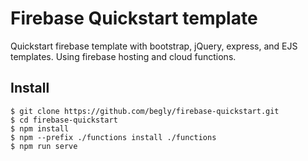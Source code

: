 # Firebase Quickstart template
Quickstart firebase template with bootstrap, jQuery, express, and EJS templates. Using firebase hosting and cloud functions.

## Install
```
$ git clone https://github.com/begly/firebase-quickstart.git
$ cd firebase-quickstart
$ npm install
$ npm --prefix ./functions install ./functions
$ npm run serve
```
